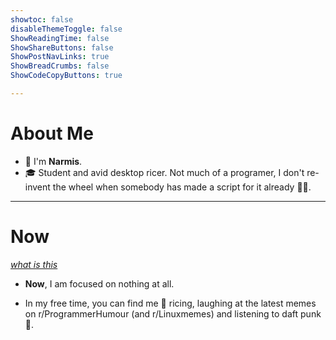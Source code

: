 ```yaml
---
showtoc: false
disableThemeToggle: false
ShowReadingTime: false
ShowShareButtons: false
ShowPostNavLinks: true
ShowBreadCrumbs: false
ShowCodeCopyButtons: true

---
```


# About Me

+ 👋 I'm **Narmis**.
+ 🎓 Student and avid desktop ricer. Not much of a programer, I don't re-invent the wheel when somebody has made a script for it already 🏴‍☠️. 

---

# Now

*[what is this](https://nownownow.com/about)*

+ **Now**, I am focused on nothing at all.

+ In my free time, you can find me 🍙 ricing, laughing at the latest memes on r/ProgrammerHumour (and r/Linuxmemes) and listening to daft punk 🤖.
